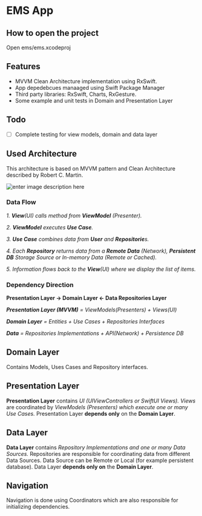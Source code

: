 # EMS App
 ## How to open the project
Open ems/ems.xcodeproj

 ## Features
 - MVVM Clean Architecture implementation using RxSwift.
- App depedebcues manaaged using Swift Package Manager
- Third party libraries: RxSwift,  Charts, RxGesture.
- Some example and unit tests in Domain and Presentation Layer

## Todo
 - [ ] Complete testing for view models, domain and data layer


## Used Architecture
This architecture is based on MVVM pattern and Clean Architecture described by Robert C. Martin.

![enter image description here](https://miro.medium.com/max/2000/1*N3ypUNMUGv87qUL57JyqJA.png)

### Data Flow

_1._ **_View_**_(UI)_  _calls method from_ **_ViewModel_** _(Presenter)._

_2._ **_ViewModel_** _executes_ **_Use Case_**_._

_3._ **_Use Case_** _combines data from_ **_User_** _and_ **_Repositorie_**_s._

_4. Each_ **_Repository_** _returns data from a_ **_Remote Data_** _(Network),_ **_Persistent DB_** _Storage Source or In-memory Data (Remote or Cached)._

_5. Information flows back to the_ **_View_**_(UI) where we display the list of items._

### Dependency Direction

**Presentation Layer -> Domain Layer <- Data Repositories Layer**

**_Presentation Layer (MVVM)_** _= ViewModels(Presenters) + Views(UI)_

**_Domain Layer_** _= Entities + Use Cases + Repositories Interfaces_

**_Data_** _= Repositories Implementations + API(Network) + Persistence DB_

## Domain Layer

Contains Models, Uses Cases and Repository interfaces.
## Presentation Layer

**Presentation Layer** contains _UI (UIViewControllers or SwiftUI Views). Views_ are coordinated by _ViewModels (Presenters) which execute one or many Use Cases._ Presentation Layer **depends only** on the **Domain Layer**.
## Data Layer

**Data Layer** contains _Repository Implementations and one or many Data Sources._ Repositories are responsible for coordinating data from different Data Sources. Data Source can be Remote or Local (for example persistent database). Data Layer **depends only on** the **Domain Layer**. 

## Navigation
Navigation is done using Coordinators which are also responsible for initializing dependencies.

